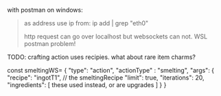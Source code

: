 with postman on windows:

>   as address use  ip from: ip add | grep "eth0"
> 
>    http request can go over localhost but websockets can not. WSL postman problem!


TODO: crafting action uses recipies. what about rare item charms?

const smeltingWS= {
	"type": "action",
	"actionType" : "smelting",
	"args": {
      "recipe": "ingotT1", // the smeltingRecipe
      "limit": true,
      "iterations": 20,
      "ingredients": [
        these used instead, or are upgrades
      ]
    }
  }